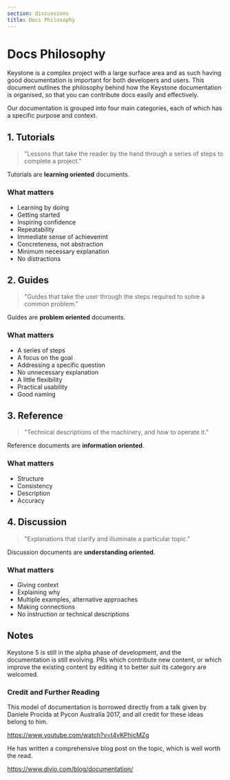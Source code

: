 ```yaml
---
section: discussions
title: Docs Philosophy
---
```


# Docs Philosophy

Keystone is a complex project with a large surface area and as such having good documentation is important for both developers and users.
This document outlines the philosophy behind how the Keystone documentation is organised, so that you can contribute docs easily and effectively.

Our documentation is grouped into four main categories, each of which has a specific purpose and context.

## 1. Tutorials

> "Lessons that take the reader by the hand through a series of steps to complete a project."

Tutorials are **learning oriented** documents.

### What matters

- Learning by doing
- Getting started
- Inspiring confidence
- Repeatability
- Immediate sense of achievemnt
- Concreteness, not abstraction
- Minimum necessary explanation
- No distractions

## 2. Guides

> "Guides that take the user through the steps required to solve a common problem."

Guides are **problem oriented** documents.

### What matters

- A series of steps
- A focus on the goal
- Addressing a specific question
- No unnecessary explanation
- A little flexibility
- Practical usability
- Good naming

## 3. Reference

> "Technical descriptions of the machinery, and how to operate it."

Reference documents are **information oriented**.

### What matters

- Structure
- Consistency
- Description
- Accuracy

## 4. Discussion

> "Explanations that clarify and illuminate a particular topic."

Discussion documents are **understanding oriented**.

### What matters

- Giving context
- Explaining why
- Multiple examples, alternative approaches
- Making connections
- No instruction or technical descriptions

## Notes

Keystone 5 is still in the alpha phase of development, and the documentation is still evolving.
PRs which contribute new content, or which improve the existing content by editing it to better suit its category are welcomed.

### Credit and Further Reading

This model of documentation is borrowed directly from a talk given by Daniele Procida at Pycon Australia 2017, and all credit for these ideas belong to him.

https://www.youtube.com/watch?v=t4vKPhjcMZg

He has written a comprehensive blog post on the topic, which is well worth the read.

https://www.divio.com/blog/documentation/
